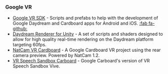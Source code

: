 ### Google VR <a name="virtual-reality-googlevr"></a>

* [Google VR SDK](https://developers.google.com/vr/unity "") - Scripts and prefabs to help with the development of Google Daydream and Cardboard apps for Android and iOS. [:fab fa-github:](https://github.com/googlevr/gvr-unity-sdk)
* [Daydream Renderer for Unity](https://github.com/googlevr/daydream-renderer-for-unity "") - A set of scripts and shaders designed to allow for high quality real-time rendering on the Daydream platform targeting 60fps.
* [NatCam VR Cardboard](https://github.com/olokobayusuf/NatCam-VR-Cardboard "") - A Google Cardboard VR project using the rear camera preview. Powered by NatCam 1.2.
* [VR Speech Sandbox Carboard](https://github.com/IBM/vr-speech-sandbox-cardboard "") - Google Carboard's version of VR Speech Sandbox Vive.
